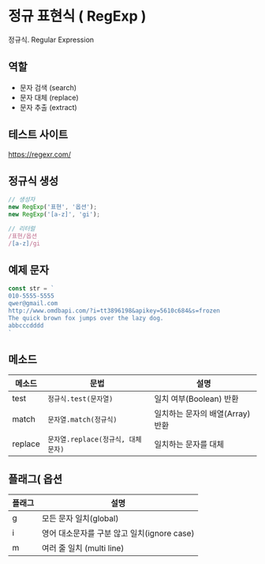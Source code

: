  # 정규 표현식 ( RegExp )
 
 정규식. Regular Expression

 ## 역할

  - 문자 검색 (search)
  - 문자 대체 (replace)
  - 문자 추출 (extract)

  ## 테스트 사이트

https://regexr.com/

  ## 정규식 생성
  ```js
// 생성자
new RegExp('표현', '옵션');
new RegExp('[a-z]', 'gi');

// 리터럴
/표현/옵션
/[a-z]/gi
  ```

  ##  예제 문자 
```js
const str = `
010-5555-5555
qwer@gmail.com
http://www.omdbapi.com/?i=tt3896198&apikey=5610c684&s=frozen
The quick brown fox jumps over the lazy dog.
abbcccdddd
`
```

## 메소드
메소드  |  문법  | 설명
-- | -- | --
test  | `정규식.test(문자열)`  | 일치 여부(Boolean) 반환
match  | `문자열.match(정규식)` | 일치하는 문자의 배열(Array) 반환
replace  | `문자열.replace(정규식, 대체문자)`  | 일치하는 문자를 대체

 ## 플래그( 옵션
 
 플래그  | 설명
 --  | --
 g  | 모든 문자 일치(global)
 i  | 영어 대소문자를 구분 않고 일치(ignore case)
 m  | 여러 줄 일치 (multi line)


